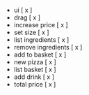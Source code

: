 - ui [ x ]
- drag [ x ]
- increase price [ x ]
- set size [ x ]
- list ingredients [ x ]
- remove ingredients [ x ]
- add to basket [ x ]
- new pizza [ x ]
- list basket [ x ]
- add drink [ x ]
- total price [ x ]
